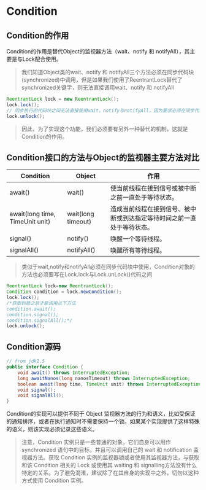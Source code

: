 # Condition

## Condition的作用

Condition的作用是替代Object的监视器方法（wait、notify 和 notifyAll），其主要是与Lock配合使用。

>我们知道Object类的wait、notify 和 notifyAll三个方法必须在同步代码块(synchronized)中调用，但是如果我们使用了ReentrantLock替代了synchronized关键字，则无法直接调用wait、notify 和 notifyAll

```java
ReentrantLock lock = new ReentrantLock();
lock.lock();
// 同步执行的代码块之间无法直接使用wait，notify与notifyAll，因为要求必须在同步代码块(synchronized)中使用
lock.unlock();
```

>因此，为了实现这个功能，我们必须要有另外一种替代的机制，这就是Condition的作用。

## Condition接口的方法与Object的监视器主要方法对比

<table>
<thead>
    <tr>
        <th>Condition</th>
        <th>Object</th>
        <th>作用</th>
    </tr>
</thead>
<tbody>
    <tr>
        <td>await()</td>
        <td>wait()</td>
        <td>使当前线程在接到信号或被中断之前一直处于等待状态。</td>
    </tr>
    <tr>
        <td>await(long time, TimeUnit unit)</td>
        <td> wait(long timeout)</td>
        <td>造成当前线程在接到信号、被中断或到达指定等待时间之前一直处于等待状态。</td>
    </tr>
    <tr>
        <td>signal()</td>
        <td>notify()</td>
        <td>唤醒一个等待线程。</td>
    </tr>
    <tr>
        <td>signalAll()</td>
        <td>notifyAll()</td>
        <td>唤醒所有等待线程。</td>
    </tr>
</tbody>
</table>
   
>类似于wait,notify和notifyAll必须在同步代码块中使用，Condition对象的方法也必须要写在Lock.lock与Lock.unLock()代码之间

```java
ReentrantLock lock=new ReentrantLock();
Condition condition = lock.newCondition();
lock.lock();
/*获取到锁之后才能调用以下方法
condition.await();
condition.signal();
condition.signalAll();*/
lock.unlock();
```

## Condition源码

```java
// from jdk1.5
public interface Condition {
    void await() throws InterruptedException;
    long awaitNanos(long nanosTimeout) throws InterruptedException;
    boolean await(long time, TimeUnit unit) throws InterruptedException;
    void signal();
    void signalAll();
}
```

Condition的实现可以提供不同于 Object 监视器方法的行为和语义，比如受保证的通知排序，或者在执行通知时不需要保持一个锁。如果某个实现提供了这样特殊的语义，则该实现必须记录这些语义。 

>注意，Condition 实例只是一些普通的对象，它们自身可以用作 synchronized 语句中的目标，并且可以调用自己的 wait 和 notification 监视器方法。获取 Condition 实例的监视器锁或者使用其监视器方法，与获取和该 Condition 相关的 Lock 或使用其 waiting 和 signalling方法没有什么特定的关系。为了避免混淆，建议除了在其自身的实现中之外，切勿以这种方式使用 Condition 实例。  